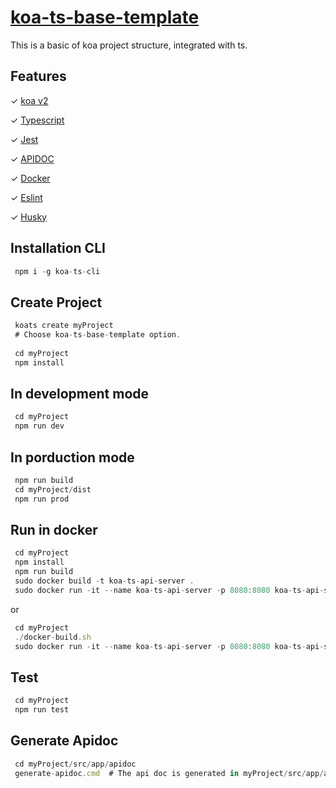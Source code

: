 # [koa-ts-base-template](https://github.com/SimpleCodeCX/koa-ts-base-template)
This is a basic of koa project structure, integrated with ts. 

## Features

✓ [koa v2](https://github.com/koajs/koa)

✓ [Typescript](https://github.com/koajs/koa)

✓ [Jest](https://github.com/facebook/jest)

✓ [APIDOC](https://apidocjs.com/)

✓ [Docker](https://www.docker.com/)

✓ [Eslint](https://github.com/eslint/eslint)

✓ [Husky](https://github.com/typicode/husky)

## Installation CLI

```javascript
 npm i -g koa-ts-cli
```

## Create Project

```javascript
 koats create myProject
 # Choose koa-ts-base-template option.
 
 cd myProject
 npm install
```

## In development mode

```javascript
 cd myProject
 npm run dev
```

## In porduction mode

```javascript
 npm run build
 cd myProject/dist
 npm run prod
```

## Run in docker

```javascript
 cd myProject
 npm install
 npm run build
 sudo docker build -t koa-ts-api-server .
 sudo docker run -it --name koa-ts-api-server -p 8080:8080 koa-ts-api-server
```

or 

```javascript
 cd myProject
 ./docker-build.sh
 sudo docker run -it --name koa-ts-api-server -p 8080:8080 koa-ts-api-server
```

## Test

```javascript
 cd myProject
 npm run test
```

## Generate Apidoc

```javascript
 cd myProject/src/app/apidoc
 generate-apidoc.cmd  # The api doc is generated in myProject/src/app/apidoc/dist
```

